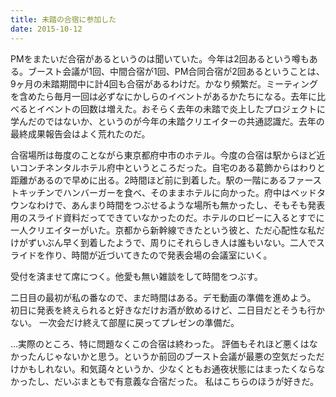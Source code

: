 ```yaml
---
title: 未踏の合宿に参加した
date: 2015-10-12
---
```


PMをまたいだ合宿があるというのは聞いていた。今年は2回あるという噂もある。ブースト会議が1回、中間合宿が1回、PM合同合宿が2回あるということは、9ヶ月の未踏期間中に計4回も合宿があるわけだ。かなり頻繁だ。ミーティングを含めたら毎月一回は必ずなにかしらのイベントがあるかたちになる。去年に比べるとイベントの回数は増えた。おそらく去年の未踏で炎上したプロジェクトに学んだのではないか、というのが今年の未踏クリエイターの共通認識だ。去年の最終成果報告会はよく荒れたのだ。

合宿場所は毎度のことながら東京都府中市のホテル。今度の合宿は駅からほど近いコンチネンタルホテル府中というところだった。自宅のある葛飾からはわりと距離があるので早めに出る。2時間ほど前に到着した。駅の一階にあるファーストキッチンでハンバーガーを食べ、そのままホテルに向かった。府中はベッドタウンなわけで、あんまり時間をつぶせるような場所も無かったし、そもそも発表用のスライド資料だってできていなかったのだ。ホテルのロビーに入るとすでに一人クリエイターがいた。京都から新幹線できたという彼と、ただ心配性な私だけがずいぶん早く到着したようで、周りにそれらしき人は誰もいない。二人でスライドを作り、時間が近づいてきたので発表会場の会議室にいく。

受付を済ませて席につく。他愛も無い雑談をして時間をつぶす。

二日目の最初が私の番なので、まだ時間はある。デモ動画の準備を進めよう。
初日に発表を終えられると好きなだけお酒が飲めるけど、二日目だとそうも行かない。
一次会だけ終えて部屋に戻ってプレゼンの準備だ。

…実際のところ、特に問題なくこの合宿は終わった。
評価もそれほど悪くはなかったんじゃないかと思う。というか前回のブースト会議が最悪の空気だっただけかもしれない。和気藹々というか、少なくともお通夜状態にはまったくならなかったし、だいぶまともで有意義な合宿だった。
私はこちらのほうが好きだ。
